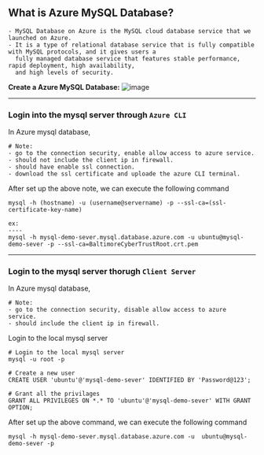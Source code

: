 ## What is Azure MySQL Database?
```
- MySQL Database on Azure is the MySQL cloud database service that we launched on Azure. 
- It is a type of relational database service that is fully compatible with MySQL protocols, and it gives users a 
  fully managed database service that features stable performance, rapid deployment, high availability, 
  and high levels of security.
```
**Create a Azure MySQL Database:**
![image](https://user-images.githubusercontent.com/91359308/176128973-effde07d-76b7-41ae-9cec-4b85e9313cc4.png)

---

### Login into the mysql server through `Azure CLI`

In Azure mysql database, 
```
# Note:
- go to the connection security, enable allow access to azure service.
- should not include the client ip in firewall.
- should have enable ssl connection.
- download the ssl certificate and uploade the azure CLI terminal.
```
After set up the above note, we can execute the following command
```
mysql -h (hostname) -u (username@servername) -p --ssl-ca=(ssl-certificate-key-name)

ex:
----
mysql -h mysql-demo-sever.mysql.database.azure.com -u ubuntu@mysql-demo-sever -p --ssl-ca=BaltimoreCyberTrustRoot.crt.pem
```
---

### Login to the mysql server thorugh `Client Server`

In Azure mysql database, 
```
# Note:
- go to the connection security, disable allow access to azure service.
- should include the client ip in firewall.
```
Login to the local mysql server
```
# Login to the local mysql server
mysql -u root -p

# Create a new user
CREATE USER 'ubuntu'@'mysql-demo-sever' IDENTIFIED BY 'Password@123';

# Grant all the privilages
GRANT ALL PRIVILEGES ON *.* TO 'ubuntu'@'mysql-demo-sever' WITH GRANT OPTION;
```
After set up the above command, we can execute the following command
```
mysql -h mysql-demo-sever.mysql.database.azure.com -u  ubuntu@mysql-demo-sever -p
```

